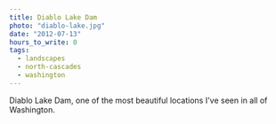 ```yaml
---
title: Diablo Lake Dam
photo: "diablo-lake.jpg"
date: "2012-07-13"
hours_to_write: 0
tags:
  - landscapes
  - north-cascades
  - washington
---
```


Diablo Lake Dam, one of the most beautiful locations I've seen in all of Washington.
